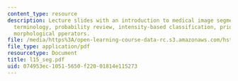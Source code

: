 ```yaml
---
content_type: resource
description: Lecture slides with an introduction to medical image segmentation, applications,
  terminology, probability review, intensity-based classification, prior models, and
  morphological pperators.
file: /media/https%3A/open-learning-course-data-rc.s3.amazonaws.com/hst-582j-biomedical-signal-and-image-processing-spring-2007/074953ec10515650f22001814e115273_l15_seg.pdf
file_type: application/pdf
resourcetype: Document
title: l15_seg.pdf
uid: 074953ec-1051-5650-f220-01814e115273
---
```

